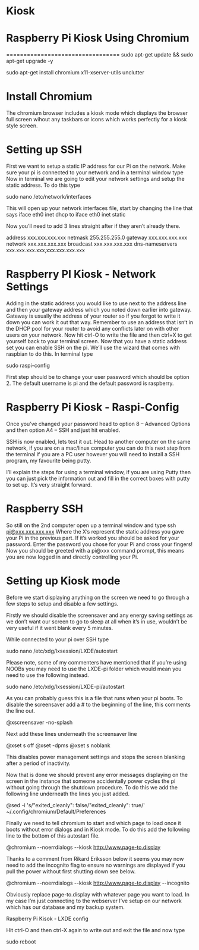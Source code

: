 # Kiosk
<H1>Raspberry Pi Kiosk Using Chromium</H1>
=================================
sudo apt-get update && sudo apt-get upgrade -y

sudo apt-get install chromium x11-xserver-utils unclutter

Install Chromium
================
The chromium browser includes a kiosk mode which displays the browser full screen wihout any taskbars or icons which works perfectly for a kiosk style screen.

Setting up SSH
==============
First we want to setup a static IP address for our Pi on the network. Make sure your pi is connected to your network and in a terminal window type
Now in terminal we are going to edit your network settings and setup the static address. To do this type

sudo nano /etc/network/interfaces

This will open up your network interfaces file, start by changing the line that says
iface eth0 inet dhcp to iface eth0 inet static

Now you’ll need to add 3 lines straight after if they aren’t already there.

address xxx.xxx.xxx.xxx
netmask 255.255.255.0
gateway xxx.xxx.xxx.xxx
network xxx.xxx.xxx.xxx
broadcast xxx.xxx.xxx.xxx
dns-nameservers xxx.xxx.xxx.xxx,xxx.xxx.xxx.xxx

Raspberry PI Kiosk - Network Settings
=====================================
Adding in the static address you would like to use next to the address line and then your gateway address which you noted down earlier into gateway. Gateway is usually the address of your router so if you forgot to write it down you can work it out that way. Remember to use an address that isn’t in the DHCP pool for your router to avoid any conflicts later on with other users on your network. Now hit ctrl-O to write the file and then ctrl+X to get yourself back to your terminal screen.
Now that you have a static address set you can enable SSH on the pi. We’ll use the wizard that comes with raspbian to do this.
In terminal type

sudo raspi-config

First step should be to change your user password which should be option 2. The default username is pi and the default password is raspberry.

Raspberry Pi Kiosk - Raspi-Config
=================================

Once you’ve changed your password head to option 8 – Advanced Options and then option A4 – SSH and just hit enabled.

SSH is now enabled, lets test it out. Head to another computer on the same network, if you are on a mac/linux computer you can do this next step from the terminal if you are a PC user however you will need to install a SSH program, my favourite being putty.

I’ll explain the steps for using a terminal window, if you are using Putty then you can just pick the information out and fill in the correct boxes with putty to set up. It’s very straight forward.

Raspberry SSH 
=============
So still on the 2nd computer open up a terminal window and type
ssh pi@xxx.xxx.xxx.xxx
Where the X’s represent the static address you gave your Pi in the previous part. If it’s worked you should be asked for your password. Enter the password you chose for your Pi and cross your fingers!
Now you should be greeted with a pi@xxx command prompt, this means you are now logged in and directly controlling your Pi.

Setting up Kiosk mode
=====================
Before we start displaying anything on the screen we need to go through a few steps to setup and disable a few settings.

Firstly we should disable the screensaver and any energy saving settings as we don’t want our screen to go to sleep at all when it’s in use, wouldn’t be very useful if it went blank every 5 minutes.

While connected to your pi over SSH type

sudo nano /etc/xdg/lxsession/LXDE/autostart

Please note, some of my commenters have mentioned that if you’re using NOOBs you may need to use the LXDE-pi folder which would mean you need to use the following instead.

sudo nano /etc/xdg/lxsession/LXDE-pi/autostart

As you can probably guess this is a file that runs when your pi boots.
To disable the screensaver add a # to the beginning of the line, this comments the line out.

@xscreensaver -no-splash

Next add these lines underneath the screensaver line

@xset s off
@xset -dpms
@xset s noblank

This disables power management settings and stops the screen blanking after a period of inactivity.

Now that is done we should prevent any error messages displaying on the screen in the instance that someone accidentally power cycles the pi without going through the shutdown procedure. To do this we add the following line underneath the lines you just added.

@sed -i 's/"exited_cleanly": false/"exited_cleanly": true/' ~/.config/chromium/Default/Preferences

Finally we need to tell chromium to start and which page to load once it boots without error dialogs and in Kiosk mode. To do this add the following line to the bottom of this autostart file.

@chromium --noerrdialogs --kiosk http://www.page-to.display

Thanks to a comment from Rikard Eriksson below it seems you may now need to add the incognito flag to ensure no warnings are displayed if you pull the power without first shutting down see below.


@chromium --noerrdialogs --kiosk http://www.page-to.display --incognito

Obviously replace page-to.display with whatever page you want to load. In my case I’m just connecting to the webserver I’ve setup on our network which has our database and my backup system.

Raspberry Pi Kisok - LXDE config

Hit ctrl-O and then ctrl-X again to write out and exit the file and now type

sudo reboot
